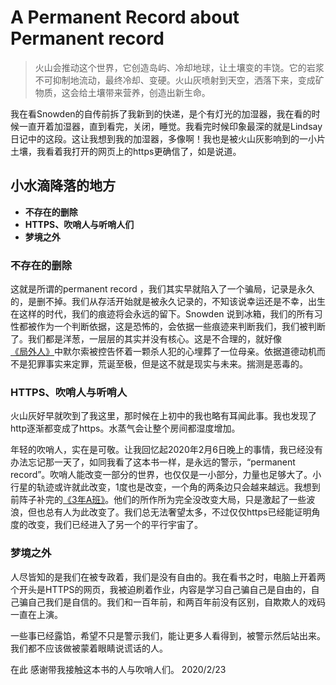 # A Permanent Record about Permanent record


>火山会推动这个世界，它创造岛屿、冷却地球，让土壤变的丰饶。它的岩浆不可抑制地流动，最终冷却、变硬。火山灰喷射到天空，洒落下来，变成矿物质，这会给土壤带来营养，创造出新生命。

我在看Snowden的自传前拆了我新到的快递，是个有灯光的加湿器，我在看的时候一直开着加湿器，直到看完，关闭，睡觉。我看完时候印象最深的就是Lindsay日记中的这段。这让我想到我的加湿器，多像啊！我也是被火山灰影响到的一小片土壤，我看着我打开的网页上的https更确信了，如是说道。

## 小水滴降落的地方

-	**不存在的删除**
-	**HTTPS、吹哨人与听哨人们**
-	**梦境之外**


### 不存在的删除
  
这就是所谓的permanent record ，我们其实早就陷入了一个骗局，记录是永久的，是删不掉。我们从存活开始就是被永久记录的，不知该说幸运还是不幸，出生在这样的时代，我们的痕迹将会永远的留下。Snowden 说到冰箱，我们的所有习性都被作为一个判断依据，这是恐怖的，会依据一些痕迹来判断我们，我们被判断了。我们都是洋葱，一层层的其实并没有核心。这是不合理的，就好像 [《局外人》](https://book.douban.com/subject/49088856//)中默尔索被控告怀着一颗杀人犯的心埋葬了一位母亲。依据道德动机而不是犯罪事实来定罪，荒诞至极，但是这不就是现实与未来。揣测是恶毒的。

### HTTPS、吹哨人与听哨人

火山灰好早就吹到了我这里，那时候在上初中的我也略有耳闻此事。我也发现了http逐渐都变成了https。水蒸气会让整个房间都湿度增加。

年轻的吹哨人，实在是可敬。让我回忆起2020年2月6日晚上的事情，我已经没有办法忘记那一天了，如同我看了这本书一样，是永远的警示，“permanent record”。吹哨人能改变一部分的世界，也仅仅是一小部分，力量也足够大了。小行星的轨迹或许就此改变，1度也是改变，一个角的两条边只会越来越远。我想到前阵子补完的[《3年A班》](https://movie.douban.com/subject/30377729//)。他们的所作所为完全没改变大局，只是激起了一些波浪，但也总有人为此改变了。我们总无法奢望太多，不过仅仅https已经能证明角度的改变，我们已经进入了另一个的平行宇宙了。

### 梦境之外
人尽皆知的是我们在被专政着，我们是没有自由的。我在看书之时，电脑上开着两个开头是HTTPS的网页，我被迫刷着作业，内容是学习自己骗自己是自由的，自己骗自己我们是自信的。我们和一百年前，和两百年前没有区别，自欺欺人的戏码一直在上演。

一些事已经露馅，希望不只是警示我们，能让更多人看得到，被警示然后站出来。我们都不应该做被蒙着眼睛说谎话的人。


在此 感谢带我接触这本书的人与吹哨人们。
2020/2/23

